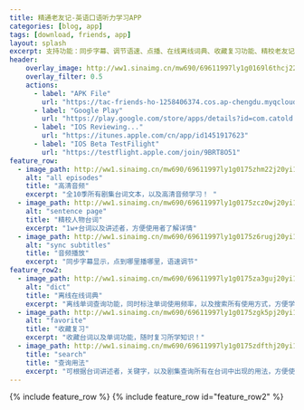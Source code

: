 ```yaml
---
title: 精通老友记-英语口语听力学习APP
categories: [blog, app]
tags: [download, friends, app]
layout: splash
excerpt: 支持功能：同步字幕、调节语速、点播、在线离线词典、收藏复习功能、精校老友记全季剧本！ [Android更新日志](/blog/app/friends-app-android-changelog) [IOS更新日志](/blog/app/friends-app-ios-changelog)
header:
    overlay_image: http://ww1.sinaimg.cn/mw690/69611997ly1g0169l6thcj22801e01kz.jpg
    overlay_filter: 0.5
    actions:
      - label: "APK File"
        url: "https://tac-friends-ho-1258406374.cos.ap-chengdu.myqcloud.com/app.apk"
      - label: "Google Play"
        url: "https://play.google.com/store/apps/details?id=com.catold.project.friends"
      - label: "IOS Reviewing..."
        url: "https://itunes.apple.com/cn/app/id1451917623"
      - label: "IOS Beta TestFilight"
        url: "https://testflight.apple.com/join/9BRT8O51"
feature_row:
  - image_path: http://ww1.sinaimg.cn/mw690/69611997ly1g0175zhm22j20yi1pcag8.jpg
    alt: "all episodes"
    title: "高清音频"
    excerpt: "全10季所有剧集台词文本，以及高清音频学习！ "
  - image_path: http://ww1.sinaimg.cn/mw690/69611997ly1g0175zcz0wj20yi1pcn4c.jpg
    alt: "sentence page"
    title: "精校人物台词"
    excerpt: "1w+台词以及讲述者，方便使用者了解详情"
  - image_path: http://ww1.sinaimg.cn/mw690/69611997ly1g0175z6rugj20yi1pctex.jpg
    alt: "sync subtitles"
    title: "音频播放"
    excerpt: "同步字幕显示，点到哪里播哪里，语速调节"
feature_row2:
  - image_path: http://ww1.sinaimg.cn/mw690/69611997ly1g0175za3guj20yi1pcafp.jpg
    alt: "dict"
    title: "离线在线词典"
    excerpt: "离线单词查询功能，同时标注单词使用频率，以及搜索所有使用方式，方便学习者了解该单词的重要程度！ "
  - image_path: http://ww1.sinaimg.cn/mw690/69611997ly1g0175zgk5pj20yi1pcq81.jpg
    alt: "favorite"
    title: "收藏复习"
    excerpt: "收藏台词以及单词功能，随时复习所学知识！"
  - image_path: http://ww1.sinaimg.cn/mw690/69611997ly1g0175zdfthj20yi1pcwji.jpg
    title: "search"
    title: "查询用法"
    excerpt: "可根据台词讲述者，关键字，以及剧集查询所有在台词中出现的用法，方便使用者快速掌握单词使用方式！"
---
```


{% include feature_row %}
{% include feature_row id="feature_row2" %}